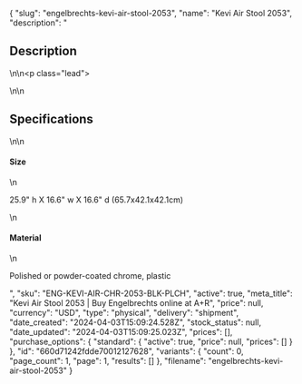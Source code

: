 {
  "slug": "engelbrechts-kevi-air-stool-2053",
  "name": "Kevi Air Stool 2053",
  "description": "<h2>Description</h2>\n<!-- split -->\n<p class=\"lead\"> </p>\n<!-- split -->\n<h2>Specifications</h2>\n<!-- split -->\n<h4>Size</h4>\n<p>25.9\" h X 16.6\" w X 16.6\" d (65.7x42.1x42.1cm)</p>\n<h4>Material</h4>\n<p><span>Polished or powder-coated chrome, plastic</span></p>",
  "sku": "ENG-KEVI-AIR-CHR-2053-BLK-PLCH",
  "active": true,
  "meta_title": "Kevi Air Stool 2053 | Buy Engelbrechts online at A+R",
  "price": null,
  "currency": "USD",
  "type": "physical",
  "delivery": "shipment",
  "date_created": "2024-04-03T15:09:24.528Z",
  "stock_status": null,
  "date_updated": "2024-04-03T15:09:25.023Z",
  "prices": [],
  "purchase_options": {
    "standard": {
      "active": true,
      "price": null,
      "prices": []
    }
  },
  "id": "660d71242fdde70012127628",
  "variants": {
    "count": 0,
    "page_count": 1,
    "page": 1,
    "results": []
  },
  "filename": "engelbrechts-kevi-air-stool-2053"
}
